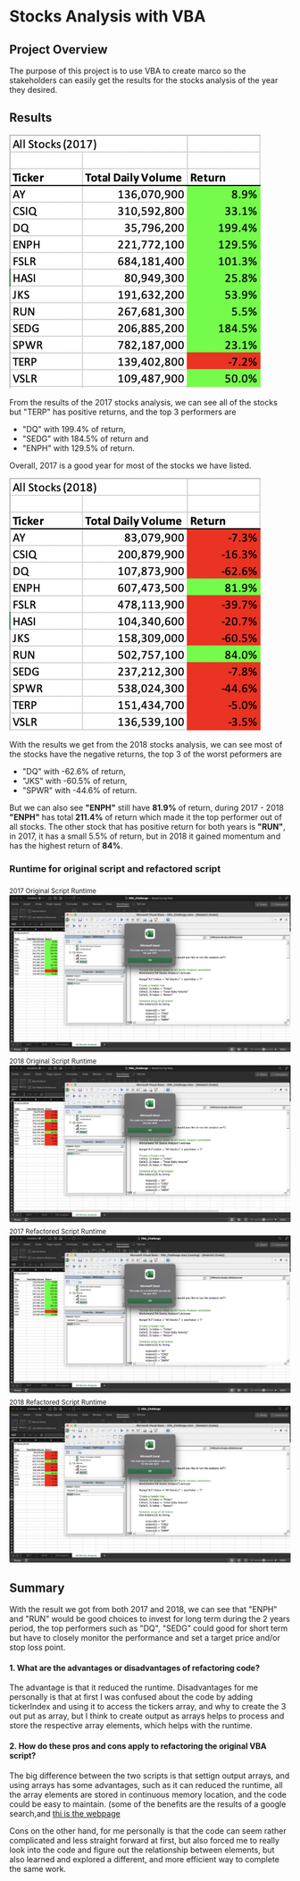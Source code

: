 # Stocks Analysis with VBA

## Project Overview

The purpose of this project is to use VBA to create marco so the stakeholders can easily get the results for the stocks analysis of the year they desired.


## Results

![2017 Stocks Analysis Result](resources/2017_Stocks_Analysis_results.png)

From the results of the 2017 stocks analysis, we can see all of the stocks but "TERP" has positive returns, and the top 3 performers are 

- "DQ" with 199.4% of return, 
- "SEDG" with 184.5% of return and 
- "ENPH" with 129.5% of return. 

Overall, 2017 is a good year for most of the stocks we have listed.

![2018 Stocks Analysis Result](resources/2018_Stocks_Analysis_results.png)

With the results we get from the 2018 stocks analysis, we can see most of the stocks have the negative returns, the top 3 of the worst peformers are

- "DQ" with -62.6% of return, 
- "JKS" with -60.5% of return, 
- "SPWR" with -44.6% of return. 

But we can also see **"ENPH"** still have **81.9%** of return, during 2017 - 2018 **"ENPH"** has total **211.4%** of return which made it the top performer out of all stocks. The other stock that has positive return for both years is **"RUN"**, in 2017, it has a small 5.5% of return, but in 2018 it gained momentum and has the highest return of **84%**.


### Runtime for original script and refactored script
<sub>2017 Original Script Runtime</sub>
![2017 Original Script Runtime](resources/2017_AllStocksAnalysis_Original_Script_runtime.png)
<sub>2018 Original Script Runtime</sub>
![2018 Original Script Runtime](resources/2018_AllStocksAnalysis_Original_Script_runtime.png)
<sub>2017 Refactored Script Runtime</sub>
![2017 Refactored Script Runtime](resources/VBA_Challenge_2017.png)
<sub>2018 Refactored Script Runtime</sub>
![2018 Refactored Script Runtime](resources/VBA_Challenge_2018.png)

## Summary

With the result we got from both 2017 and 2018, we can see that "ENPH" and "RUN" would be good choices to invest for long term during the 2 years period, the top performers such as "DQ", "SEDG" could good for short term but have to closely monitor the performance and set a target price and/or stop loss point.

#### 1. What are the advantages or disadvantages of refactoring code?

The advantage is that it reduced the runtime. Disadvantages for me personally is that at first I was confused about the code by adding tickerIndex and using it to access the tickers array, and why to create the 3 out put as array, but I think to create output as arrays helps to process and store the respective array elements, which helps with the runtime.

#### 2. How do these pros and cons apply to refactoring the original VBA script?

The big difference between the two scripts is that settign output arrays, and using arrays has some advantages, such as it can reduced the runtime, all the array elements are stored in continuous memory location, and the code could be easy to maintain. (some of the benefits are the results of a google search,and [thi is the webpage](https://vbaf1.com/tutorial/arrays/advantages-of-an-array/#:~:text=Array%20Advantages%3A&text=All%20the%20array%20elements%20are,using%20array%20index%20or%20subscript.)

Cons on the other hand, for me personally is that the code can seem rather complicated and less straight forward at first, but also forced me to really look into the code and figure out the relationship between elements, but also learned and explored a different, and more efficient way to complete the same work.


